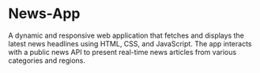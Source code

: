 # News-App
A dynamic and responsive web application that fetches and displays the latest news headlines using HTML, CSS, and JavaScript. The app interacts with a public news API to present real-time news articles from various categories and regions.
